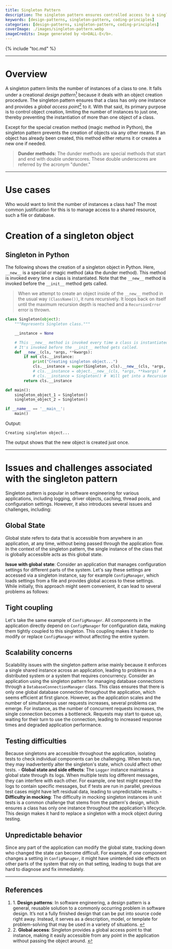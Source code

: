 ```yaml
---
title: Singleton Pattern
description: The singleton pattern ensures controlled access to a single instance of a class. While it offers significant benefits in terms of resource management and access control, developers must be mindful of its downsides, such as potential scalability issues and the introduction of global states. When used carefully, it can be an invaluable design choice for managing resources and coordinating actions across complex systems.
keywords: [design-patterns, singleton-pattern, coding-principles]
categories: [design-patterns, singleton-pattern, coding-principles]
coverImage: ./images/singleton-pattern.webp
imageCredits: Image generated by <b>DALL-E</b>.
---
```


{% include "toc.md" %}

---

# Overview

A singleton pattern limits the number of instances of a class to one. It falls under a creational *design pattern*<a href="#ref-1"><sup id="back-to-1">1</sup></a> because it deals with an object creation procedure. The singleton pattern ensures that a class has only one instance and provides a *global access point*<a href="#ref-2"><sup id="back-to-2">2</sup></a> to it. With that said, its primary purpose is to control object creation, limiting the number of instances to just one, thereby preventing the instantiation of more than one object of a class.

Except for the special creation method (magic method in Python), the singleton pattern prevents the creation of objects via any other means. If an object has already been created, this method either returns it or creates a new one if needed.

> **Dunder methods:** The dunder methods are special methods that start and end with double underscores. These double underscores are referred by the acronym "dunder."

---

# Use cases

Who would want to limit the number of instances a class has? The most common justification for this is to manage access to a shared resource, such a file or database.

# Creation of a singleton object

## Singleton in Python

The following shows the creation of a singleton object in Python. Here, `__new__` is a special or magic method (aka the dunder method). This method is invoked every time a class is instantiated. Note that the `__new__` method is invoked before the `__init__` method gets called.

> When we attempt to create an object inside of the `__new__` method in the usual way `(ClassName())`, it runs recursively. It loops back on itself until the maximum recursion depth is reached and a `RecursionError` error is thrown.

```python
class Singleton(object):
    """Represents Singleton class."""

    __instance = None

    # This __new__ method is invoked every time a class is instantiated.
    # It's invoked before the __init__ method gets called.
    def __new__(cls, *args, **kwargs):
        if not cls.__instance:
            print("Creating singleton object...")
            cls.__instance = super(Singleton, cls).__new__(cls, *args, **kwargs)
            # cls.__instance = object.__new__(cls, *args, **kwargs)  # Other way of creating an object
            # cls.__instance = Singleton() #  Will get into a RecursionError error
        return cls.__instance

def main():
    singleton_object_1 = Singleton()
    singleton_object_2 = Singleton()

if __name__ == '__main__':
    main()
```

Output:
```text
Creating singleton object...
```

The output shows that the new object is created just once.

---

#  Issues and challenges associated with the singleton pattern

Singleton pattern is popular in software engineering for various applications, including logging, driver objects, caching, thread pools, and configuration settings. However, it also introduces several issues and challenges, including:

## Global State 

Global state refers to data that is accessible from anywhere in an application, at any time, without being passed through the application flow. In the context of the singleton pattern, the single instance of the class that is globally accessible acts as this global state. 

**Issue with global state**: Consider an application that manages configuration settings for different parts of the system. Let's say these settings are accessed via a singleton instance, say for example `ConfigManager`, which loads settings from a file and provides global access to these settings. While initially, this approach might seem convenient, it can lead to several problems as follows:

## Tight coupling

Let's take the same example of `ConfigManager`. All components in the application directly depend on `ConfigManager` for configuration data, making them tightly coupled to this singleton. This coupling makes it harder to modify or replace `ConfigManager` without affecting the entire system.

## Scalability concerns 

Scalability issues with the singleton pattern arise mainly because it enforces a single shared instance across an application, leading to problems in a distributed system or a system that requires concurrency. Consider an application using the singleton pattern for managing database connections through a `DatabaseConnectionManager` class. This class ensures that there is only one global database connection throughout the application, which seems efficient at first glance. However, as the application scales and the number of simultaneous user requests increases, several problems can emerge. For instance, as the number of concurrent requests increases, the single connection becomes a bottleneck. Requests may start to queue up, waiting for their turn to use the connection, leading to increased response times and degraded application performance.

## Testing difficulties

Because singletons are accessible throughout the application, isolating tests to check individual components can be challenging. When tests run, they may inadvertently alter the singleton's state, which could affect other tests.
    - **Global state and side effects**: The `Logger` instance maintains a global state through its logs. When multiple tests log different messages, they can interfere with each other. For example, one test might expect the logs to contain specific messages, but if tests are run in parallel, previous test cases might have left residual data, leading to unpredictable results.
    - **Difficulty in mocking**: The difficulty in mocking singleton instances in unit tests is a common challenge that stems from the pattern's design, which ensures a class has only one instance throughout the application's lifecycle. This design makes it hard to replace a singleton with a mock object during testing.

## Unpredictable behavior

Since any part of the application can modify the global state, tracking down who changed the state can become difficult. For example, if one component changes a setting in `ConfigManager`, it might have unintended side effects on other parts of the system that rely on that setting, leading to bugs that are hard to diagnose and fix immediately.

<div class="references">
  <hr>
  <h2>References</h2>
  <ol>
  <!-- <li>Nil</li> -->
    <li id="ref-1">1. <strong>Design patterns</strong>: In software engineering, a design pattern is a general, reusable solution to a commonly occurring problem in software design. It’s not a fully finished design that can be put into source code right away. Instead, it serves as a description, model, or template for problem-solving that may be used in a variety of situations. <a href="#back-to-1" class="back-to-note">↩</a>
    </li>
    <li id="ref-2">2. <strong>Global access</strong>: Singleton provides a global access point to that instance, making it easily accessible from any point in the application without passing the object around. <a href="#back-to-2" class="back-to-note">↩</a>
    </li>    
  </ol>
</div>